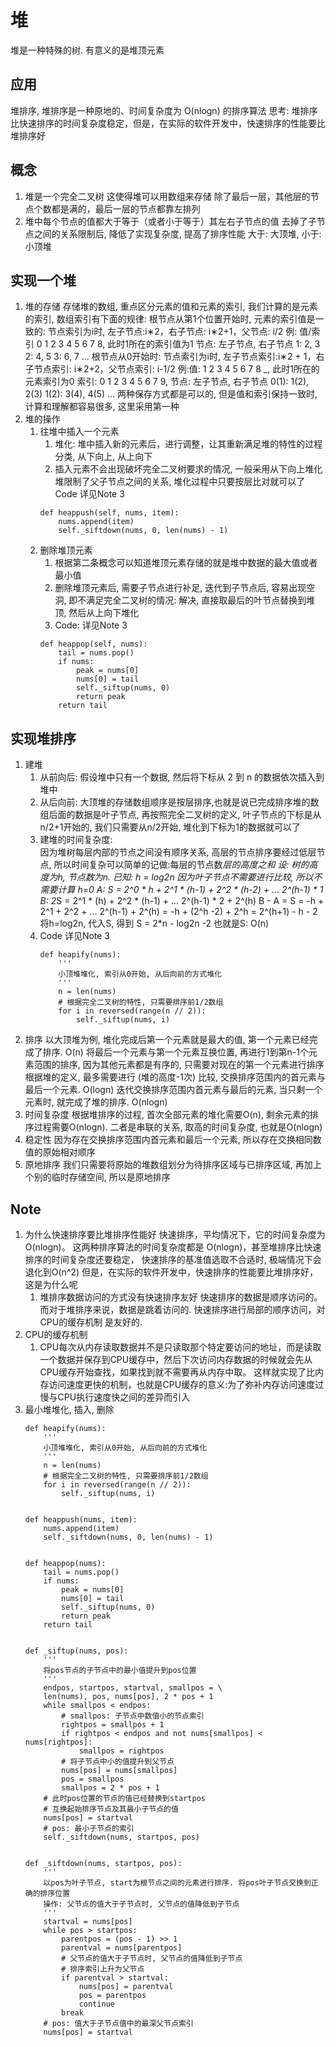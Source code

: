 
# 堆 
堆是一种特殊的树. 有意义的是堆顶元素
## 应用
堆排序, 堆排序是一种原地的、时间复杂度为 O(nlogn) 的排序算法
思考: 堆排序比快速排序的时间复杂度稳定，但是，在实际的软件开发中，快速排序的性能要比堆排序好
## 概念
1. 堆是一个完全二叉树
    这使得堆可以用数组来存储
    除了最后一层，其他层的节点个数都是满的，最后一层的节点都靠左排列
2. 堆中每个节点的值都大于等于（或者小于等于）其左右子节点的值
    去掉了子节点之间的关系限制后, 降低了实现复杂度, 提高了排序性能
    大于: 大顶堆, 小于: 小顶堆
## 实现一个堆
1. 堆的存储
    存储堆的数组, 重点区分元素的值和元素的索引, 我们计算的是元素的索引, 数组索引有下面的规律:
    根节点从第1个位置开始时, 元素的索引值是一致的:
        节点索引为i时, 左子节点:i∗2，右子节点: i∗2+1，父节点: i/2
        例: 值/索引 0 1 2 3 4 5 6 7 8, 此时1所在的索引值为1
        节点: 左子节点, 右子节点 
            1: 2, 3
            2: 4, 5
            3: 6, 7 ...
    根节点从0开始时:
        节点索引为i时, 左子节点索引:i∗2 + 1，右子节点索引: i∗2+2，父节点索引: i-1/2
        例:值: 1 2 3 4 5 6 7 8 _, 此时1所在的元素索引为0
         索引: 0 1 2 3 4 5 6 7 9, 
        节点: 左子节点, 右子节点 
            0(1): 1(2), 2(3)
            1(2): 3(4), 4(5)
            ...
    两种保存方式都是可以的, 但是值和索引保持一致时, 计算和理解都容易很多, 这里采用第一种
2. 堆的操作
    1. 往堆中插入一个元素
        1. 堆化: 堆中插入新的元素后，进行调整，让其重新满足堆的特性的过程
            分类, 从下向上, 从上向下
        2. 插入元素不会出现破坏完全二叉树要求的情况, 一般采用从下向上堆化
            堆限制了父子节点之间的关系, 堆化过程中只要按层比对就可以了
        Code 详见Note 3
        ```
        def heappush(self, nums, item):
            nums.append(item)
            self._siftdown(nums, 0, len(nums) - 1)

        ```
    2. 删除堆顶元素
        1. 根据第二条概念可以知道堆顶元素存储的就是堆中数据的最大值或者最小值
        2. 删除堆顶元素后, 需要子节点进行补足, 迭代到子节点后, 容易出现空洞, 即不满足完全二叉树的情况:
            解决, 直接取最后的叶节点替换到堆顶, 然后从上向下堆化
        3. Code: 详见Note 3
        ```
        def heappop(self, nums):
            tail = nums.pop()
            if nums:
                peak = nums[0]
                nums[0] = tail
                self._siftup(nums, 0)
                return peak
            return tail
        ```
## 实现堆排序
1. 建堆
    1. 从前向后: 假设堆中只有一个数据, 然后将下标从 2 到 n 的数据依次插入到堆中
    2. 从后向前: 
        大顶堆的存储数组顺序是按层排序,也就是说已完成排序堆的数组后面的数据是叶子节点, 
        再按照完全二叉树的定义, 叶子节点的下标是从n/2+1开始的, 
        我们只需要从n/2开始, 堆化到下标为1的数据就可以了
    3. 建堆的时间复杂度:  
        因为堆树每层内部的节点之间没有顺序关系, 高层的节点排序要经过低层节点, 
        所以时间复杂可以简单的记做:每层的节点数*层的高度之和
        设: 树的高度为h, 节点数为n. 已知: h = log2n
            因为叶子节点不需要进行比较, 所以不需要计算 h=0
            A: S = 2^0 * h + 2^1 * (h-1) + 2^2 * (h-2) + ... 2^(h-1) * 1
            B: 2*S =         2^1 * (h) + 2^2 * (h-1) + ...   2^(h-1) * 2  + 2^(h)
            B - A = S = -h + 2^1 + 2^2 + ... 2^(h-1) + 2^(h) = -h + (2^h -2) + 2^h = 2^(h+1) - h - 2
           将h=log2n, 代入S, 得到 S = 2*n - log2n -2
           也就是S: O(n)
    4. Code 详见Note 3
        ```
        def heapify(nums):
            '''
            小顶堆堆化, 索引从0开始, 从后向前的方式堆化
            '''
            n = len(nums)
            # 根据完全二叉树的特性, 只需要排序前1/2数组
            for i in reversed(range(n // 2)):
                self._siftup(nums, i)
        ```           
2. 排序
    以大顶堆为例, 堆化完成后第一个元素就是最大的值, 第一个元素已经完成了排序. O(n)
    将最后一个元素与第一个元素互换位置, 再进行1到第n-1个元素范围的排序, 
        因为其他元素都是有序的, 只需要对现在的第一个元素进行排序
        根据堆的定义, 最多需要进行 (堆的高度-1次) 比较, 交换排序范围内的首元素与最后一个元素. O(logn)
    迭代交换排序范围内首元素与最后的元素, 当只剩一个元素时, 就完成了堆的排序. O(nlogn)
3. 时间复杂度
    根据堆排序的过程, 首次全部元素的堆化需要O(n), 剩余元素的排序过程需要O(nlogn).
    二者是串联的关系, 取高的时间复杂度, 也就是O(nlogn)
4. 稳定性
    因为存在交换排序范围内首元素和最后一个元素, 所以存在交换相同数值的原始相对顺序
5. 原地排序
    我们只需要将原始的堆数组划分为待排序区域与已排序区域, 再加上个别的临时存储空间, 
    所以是原地排序

## Note
1. 为什么快速排序要比堆排序性能好
快速排序，平均情况下，它的时间复杂度为 O(nlogn)。
这两种排序算法的时间复杂度都是 O(nlogn)，甚至堆排序比快速排序的时间复杂度还要稳定，
    快速排序的基准值选取不合适时, 极端情况下会退化到O(n^2)
但是，在实际的软件开发中，快速排序的性能要比堆排序好，这是为什么呢
    1. 堆排序数据访问的方式没有快速排序友好
        快速排序的数据是顺序访问的。而对于堆排序来说，数据是跳着访问的.
        快速排序进行局部的顺序访问，对 CPU的缓存机制 是友好的.
2. CPU的缓存机制
    1. CPU每次从内存读取数据并不是只读取那个特定要访问的地址，而是读取一个数据并保存到CPU缓存中，然后下次访问内存数据的时候就会先从CPU缓存开始查找，如果找到就不需要再从内存中取。
    这样就实现了比内存访问速度更快的机制，也就是CPU缓存的意义:为了弥补内存访问速度过慢与CPU执行速度快之间的差异而引入
3. 最小堆堆化, 插入, 删除
    ```
    def heapify(nums):
        '''
        小顶堆堆化, 索引从0开始, 从后向前的方式堆化
        '''
        n = len(nums)
        # 根据完全二叉树的特性, 只需要排序前1/2数组
        for i in reversed(range(n // 2)):
            self._siftup(nums, i)


    def heappush(nums, item):
        nums.append(item)
        self._siftdown(nums, 0, len(nums) - 1)


    def heappop(nums):
        tail = nums.pop()
        if nums:
            peak = nums[0]
            nums[0] = tail
            self._siftup(nums, 0)
            return peak
        return tail


    def _siftup(nums, pos):
        '''
        将pos节点的子节点中的最小值提升到pos位置
        '''
        endpos, startpos, startval, smallpos = \
        len(nums), pos, nums[pos], 2 * pos + 1
        while smallpos < endpos:
            # smallpos: 子节点中数值小的节点索引
            rightpos = smallpos + 1
            if rightpos < endpos and not nums[smallpos] < nums[rightpos]:
                smallpos = rightpos
            # 将子节点中小的值提升到父节点
            nums[pos] = nums[smallpos]
            pos = smallpos
            smallpos = 2 * pos + 1
        # 此时pos位置的节点的值已经替换到startpos
        # 互换起始排序节点及其最小子节点的值
        nums[pos] = startval
        # pos: 最小子节点的索引
        self._siftdown(nums, startpos, pos)


    def _siftdown(nums, startpos, pos):
        '''
        以pos为叶子节点, start为根节点之间的元素进行排序. 将pos叶子节点交换到正确的排序位置
        操作: 父节点的值大于子节点时, 父节点的值降低到子节点
        '''
        startval = nums[pos]
        while pos > startpos:
            parentpos = (pos - 1) >> 1
            parentval = nums[parentpos]
            # 父节点的值大于子节点时, 父节点的值降低到子节点
            # 排序索引上升为父节点
            if parentval > startval:
                nums[pos] = parentval
                pos = parentpos
                continue
            break
        # pos: 值大于子节点值中的最深父节点索引
        nums[pos] = startval
    ```